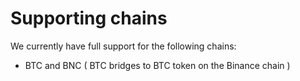 # Supporting chains



We currently have full support for the following chains:

* BTC and  BNC \( BTC bridges to BTC token on the Binance chain \) 

